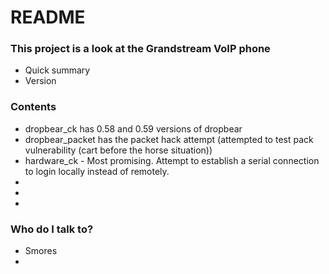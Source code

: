 # README #

### This project is a look at the Grandstream VoIP phone ###


* Quick summary
* Version


### Contents ###

* dropbear_ck has 0.58 and 0.59 versions of dropbear
* dropbear_packet has the packet hack attempt (attempted to test pack vulnerability (cart before the horse situation))
* hardware_ck - Most promising. Attempt to establish a serial connection to login locally instead of remotely. 
* 
* 
* 


### Who do I talk to? ###

* Smores 
*
